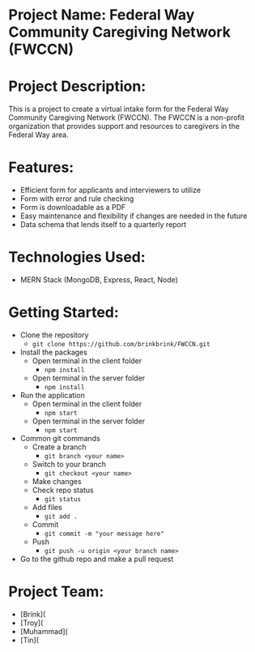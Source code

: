 # Project Name: Federal Way Community Caregiving Network (FWCCN)

# Project Description:
This is a project to create a virtual intake form for the Federal Way Community Caregiving Network (FWCCN). The FWCCN is a non-profit organization that provides support and resources to caregivers in the Federal Way area.

# Features:

* Efficient form for applicants and interviewers to utilize
* Form with error and rule checking
* Form is downloadable as a PDF
* Easy maintenance and flexibility if changes are needed in the future
* Data schema that lends itself to a quarterly report

# Technologies Used:

* MERN Stack (MongoDB, Express, React, Node)

# Getting Started:
* Clone the repository
    * `git clone https://github.com/brinkbrink/FWCCN.git`
* Install the packages
    * Open terminal in the client folder
        * `npm install`
    * Open terminal in the server folder
        * `npm install`
* Run the application
    * Open terminal in the client folder
        * `npm start`
    * Open terminal in the server folder
        * `npm start` 
* Common git commands
    * Create a branch
        * `git branch <your name>`
    * Switch to your branch
        * `git checkout <your name>`
    * Make changes
    * Check repo status
        * `git status`
    * Add files
        * `git add .`
    * Commit
        * `git commit -m "your message here" `
    * Push
        * `git push -u origin <your branch name>`
* Go to the github repo and make a pull request
# Project Team:

* [Brink](
* [Troy](
* [Muhammad](
* [Tin](
